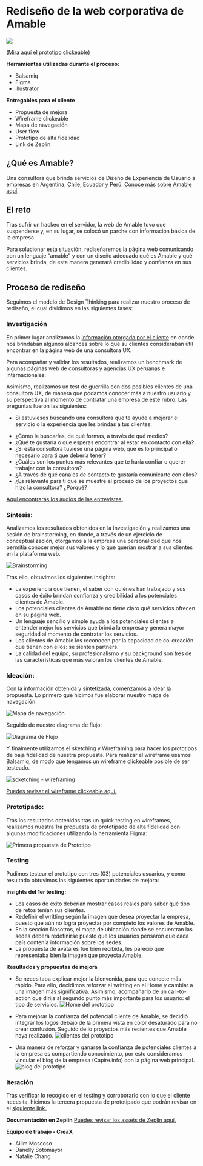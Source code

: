 # Rediseño de la web corporativa de Amable
![](img/foodmap-amable.jpg)

[(Mira aquí el prototipo clickeable)](https://www.figma.com/proto/Jr3zLTCK0QSxXIfGsl0ne1dG/Web-Amable?node-id=0%3A1&scaling=min-zoom) 

**Herramientas utilizadas durante el proceso:**
* Balsamiq
* Figma
* Illustrator

**Entregables para el cliente**
* Propuesta de mejora
* Wireframe clickeable
* Mapa de navegación
* User flow
* Prototipo de alta fidelidad
* Link de Zeplin

## ¿Qué es Amable?
Una consultora que brinda servicios de Diseño de Experiencia de Usuario a empresas en Argentina, Chile, Ecuador y Perú. [Conoce más sobre Amable aquí](documentos/presentacion_amable.pdf).

## El reto
Tras sufrir un hackeo en el servidor, la web de Amable tuvo que suspenderse y, en su lugar, se colocó un parche con información básica de la empresa. 

Para solucionar esta situación, rediseñaremos la página web comunicando con un lenguaje “amable” y con un diseño adecuado qué es Amable y qué servicios brinda, de esta manera generará credibilidad y confianza en sus clientes.

## Proceso de rediseño
Seguimos el modelo de Design Thinking para realizar nuestro proceso de rediseño, el cual dividimos en las siguientes fases:

### Investigación

En primer lugar analizamos la [información otorgada por el cliente](documentos/research_web_amable.pdf) en donde nos brindaban algunos alcances sobre lo que su clientes consideraban útil encontrar en la página web de una consultora UX.

Para acompañar y validar los resultados, realizamos un benchmark de algunas páginas web de consultoras y agencias UX peruanas e internacionales:


Asimismo, realizamos un test de guerrilla con dos posibles clientes de una consultora UX, de manera que podamos conocer más a nuestro usuario y su perspectiva al momento de contratar una empresa de este rubro. Las preguntas fueron las siguientes:

* Si estuvieses buscando una consultora que te ayude a mejorar el servicio o la experiencia que les brindas a tus clientes:

- ¿Cómo la buscarías, de qué formas, a través de qué medios?
- ¿Qué te gustaría o que esperas encontrar al estar en contacto con ella?
- ¿Si esta consultora tuviese una página web, que es lo principal o necesario para ti que debería tener?
- ¿Cuáles son los puntos más relevantes que te haría confiar o querer trabajar con la consultora?
- ¿A través de qué canales de contacto te gustaría comunicarte con ellos?
- ¿Es relevante para ti que se muestre el proceso de los proyectos que hizo la consultora? ¿Porqué?

[Aquí encontrarás los audios de las entrevistas.](https://drive.google.com/open?id=1fbG0y_sX9dFfkdf5rFoXX15XgPAB8o9T0wujBNVCN4o)


### Síntesis:

Analizamos los resultados obtenidos en la investigación y realizamos una sesión de brainstorming, en donde, a través de un ejercicio de conceptualización, otorgamos a la empresa una personalidad que nos permitía conocer mejor sus valores y lo que querían mostrar a sus clientes en la plataforma web.

![Brainstorming](img/brainstorming.jpg)

Tras ello, obtuvimos los siguientes insights:

* La experiencia que tienen, el saber con quiénes han trabajado y sus casos de éxito brindan confianza y credibilidad a los potenciales clientes de Amable.
* Los potenciales clientes de Amable no tiene claro qué servicios ofrecen en su página web.
* Un lenguaje sencillo y simple ayuda a los potenciales clientes a entender mejor los servicios que brinda la empresa y genera mayor seguridad al momento de contratar los servicios.
* Los clientes de Amable los reconocen por la capacidad de co-creación que tienen con ellos: se sienten partners.
* La calidad del equipo, su profesionalismo y su background son tres de las características que más valoran los clientes de Amable.


### Ideación:

Con la información obtenida y sintetizada, comenzamos a idear la propuesta. Lo primero que hicimos fue elaborar nuestro mapa de navegación:

![Mapa de navegación](img/navigation-map.jpg)

Seguido de nuestro diagrama de flujo:

![Diagrama de Flujo](img/user-flow.jpg)

Y finalmente utilizamos el sketching y Wireframing para hacer los prototipos de baja fidelidad de nuestra propuesta. Para realizar el wireframe usamos Balsamiq, de modo que tengamos un wireframe clickeable posible de ser testeado.

![scketching - wireframing](img/sketch-wire.jpg)

[Puedes revisar el wireframe clickeable aquí.](https://drive.google.com/open?id=1gvP7S4EdIsro0hXIiYUMjLEe8XOJ-iY3)


### Prototipado:

Tras los resultados obtenidos tras un quick testing en wireframes, realizamos nuestra 1ra propuesta de prototipado de alta fidelidad con algunas modificaciones utilizando la herramienta Figma:

![Primera propuesta de Prototipo](img/primera-propuesta-amable.png)

### Testing

Pudimos testear el prototipo con tres (03) potenciales usuarios, y como resultado obtuvimos las siguientes oportunidades de mejora:

**insights del 1er testing:**
* Los casos de éxito deberían mostrar casos reales para saber qué tipo de retos tenían sus clientes. 
* Redefinir el writting según la imagen que desea proyectar la empresa, puesto que aún no logra proyectar por completo los valores de Amable.
* En la sección Nosotros, el mapa de ubicación donde se encuentran las sedes deberá redefinirse puesto que los usuarios pensaron que cada país contenía información sobre los sedes.
* La propuesta de avatares fue bien recibida, les pareció que representaba bien la imagen que proyecta Amable.

**Resultados y propuestas de mejora**
* Se necesitaba explicar mejor la bienvenida, para que conecte más rápido. Para ello, decidimos reforzar el writting en el Home y cambiar a una imagen más significativa. Asimismo, acompañarlo de un call-to-action que dirija al segundo punto más importante para los usuario: el tipo de servicios.
![Home del prototipo](img/home-amable.jpg)

* Para mejorar la confianza del potencial cliente de Amable, se decidió integrar los logos debajo de la primera vista en color desaturado para no crear confusión. Seguido de lo proyectos más recientes que Amable haya realizado.
![clientes del prototipo](img/clientes-amable.jpg)

* Una manera de reforzar y ganarse la confianza de potenciales clientes a la empresa es compartiendo conocimiento, por esto consideramos vincular el blog de la empresa (Capire.info) con la página web principal.
![blog del prototipo](img/blog-amable.jpg)

### Iteración

Tras verificar lo recogido en el testing y corroborarlo con lo que el cliente necesita, hicimos la tercera propuesta de prototipado que podrán revisar en el [siguiente link.](https://www.figma.com/proto/Jr3zLTCK0QSxXIfGsl0ne1dG/Web-Amable?node-id=0%3A1&scaling=min-zoom)


**Documentación en Zeplin**
[Puedes revisar los assets de Zeplin aquí.](https://zpl.io/V4vxNop)

**Equipo de trabajo - CreaX**
- Ailim Moscoso
- Danelly Sotomayor
- Natalie Chang



